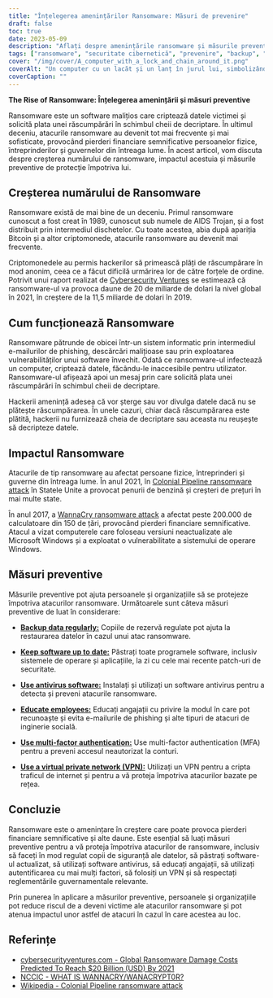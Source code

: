 ```yaml
---
title: "Înțelegerea amenințărilor Ransomware: Măsuri de prevenire"
draft: false
toc: true
date: 2023-05-09
description: "Aflați despre amenințările ransomware și măsurile preventive pe care le puteți lua pentru a vă proteja împotriva lor."
tags: ["ransomware", "securitate cibernetică", "prevenire", "backup", "antivirus", "VPN", "autentificarea cu mai mulți factori", "reglementări guvernamentale", "phishing", "inginerie socială", "malware", "criminalitate informatică", "securitatea datelor", "securitatea rețelei", "atac cibernetic", "criptare", "igiena cibernetică", "răspunsul la incidente", "protecția datelor", "conștientizarea cibernetică"]
cover: "/img/cover/A_computer_with_a_lock_and_chain_around_it.png"
coverAlt: "Un computer cu un lacăt și un lanț în jurul lui, simbolizând criptarea datelor de către ransomware."
coverCaption: ""
---
```


**The Rise of Ransomware: Înțelegerea amenințării și măsuri preventive**

Ransomware este un software malițios care criptează datele victimei și solicită plata unei răscumpărări în schimbul cheii de decriptare. În ultimul deceniu, atacurile ransomware au devenit tot mai frecvente și mai sofisticate, provocând pierderi financiare semnificative persoanelor fizice, întreprinderilor și guvernelor din întreaga lume. În acest articol, vom discuta despre creșterea numărului de ransomware, impactul acestuia și măsurile preventive de protecție împotriva lui.

## Creșterea numărului de Ransomware

Ransomware există de mai bine de un deceniu. Primul ransomware cunoscut a fost creat în 1989, cunoscut sub numele de AIDS Trojan, și a fost distribuit prin intermediul dischetelor. Cu toate acestea, abia după apariția Bitcoin și a altor criptomonede, atacurile ransomware au devenit mai frecvente.

Criptomonedele au permis hackerilor să primească plăți de răscumpărare în mod anonim, ceea ce a făcut dificilă urmărirea lor de către forțele de ordine. Potrivit unui raport realizat de [Cybersecurity Ventures](https://cybersecurityventures.com/global-ransomware-damage-costs-predicted-to-reach-20-billion-usd-by-2021/#:~:text=The%20damages%20for%202018%20were,fastest%20growing%20type%20of%20cybercrime.) se estimează că ransomware-ul va provoca daune de 20 de miliarde de dolari la nivel global în 2021, în creștere de la 11,5 miliarde de dolari în 2019.

## Cum funcționează Ransomware

Ransomware pătrunde de obicei într-un sistem informatic prin intermediul e-mailurilor de phishing, descărcări malițioase sau prin exploatarea vulnerabilităților unui software învechit. Odată ce ransomware-ul infectează un computer, criptează datele, făcându-le inaccesibile pentru utilizator. Ransomware-ul afișează apoi un mesaj prin care solicită plata unei răscumpărări în schimbul cheii de decriptare.

Hackerii amenință adesea că vor șterge sau vor divulga datele dacă nu se plătește răscumpărarea. În unele cazuri, chiar dacă răscumpărarea este plătită, hackerii nu furnizează cheia de decriptare sau aceasta nu reușește să decripteze datele.

## Impactul Ransomware

Atacurile de tip ransomware au afectat persoane fizice, întreprinderi și guverne din întreaga lume. În anul 2021, în [Colonial Pipeline ransomware attack](https://en.wikipedia.org/wiki/Colonial_Pipeline_ransomware_attack) în Statele Unite a provocat penurii de benzină și creșteri de prețuri în mai multe state.

În anul 2017, a [WannaCry ransomware attack](https://www.cisa.gov/wannacry) a afectat peste 200.000 de calculatoare din 150 de țări, provocând pierderi financiare semnificative. Atacul a vizat computerele care foloseau versiuni neactualizate ale Microsoft Windows și a exploatat o vulnerabilitate a sistemului de operare Windows.

## Măsuri preventive

Măsurile preventive pot ajuta persoanele și organizațiile să se protejeze împotriva atacurilor ransomware. Următoarele sunt câteva măsuri preventive de luat în considerare:

- [**Backup data regularly:**](https://simeononsecurity.com/articles/what-is-the-3-2-1-backup-rule-and-why-you-should-use-it/) Copiile de rezervă regulate pot ajuta la restaurarea datelor în cazul unui atac ransomware.

- [**Keep software up to date:**](https://simeononsecurity.com/articles/implementing-patches-for-systems-with-vulnerabilities/) Păstrați toate programele software, inclusiv sistemele de operare și aplicațiile, la zi cu cele mai recente patch-uri de securitate.

- [**Use antivirus software:**](https://simeononsecurity.com/recommendations/anti-virus) Instalați și utilizați un software antivirus pentru a detecta și preveni atacurile ransomware.

- [**Educate employees:**](https://simeononsecurity.com/articles/the-impact-of-social-engineering-attacks-on-cybersecurity/) Educați angajații cu privire la modul în care pot recunoaște și evita e-mailurile de phishing și alte tipuri de atacuri de inginerie socială.

- [**Use multi-factor authentication:**](https://simeononsecurity.com/articles/what-are-the-diferent-kinds-of-factors-in-mfa/) Use multi-factor authentication (MFA) pentru a preveni accesul neautorizat la conturi.

- [**Use a virtual private network (VPN):**](https://simeononsecurity.com/recommendations/vpns/) Utilizați un VPN pentru a cripta traficul de internet și pentru a vă proteja împotriva atacurilor bazate pe rețea.

## Concluzie

Ransomware este o amenințare în creștere care poate provoca pierderi financiare semnificative și alte daune. Este esențial să luați măsuri preventive pentru a vă proteja împotriva atacurilor de ransomware, inclusiv să faceți în mod regulat copii de siguranță ale datelor, să păstrați software-ul actualizat, să utilizați software antivirus, să educați angajații, să utilizați autentificarea cu mai mulți factori, să folosiți un VPN și să respectați reglementările guvernamentale relevante.

Prin punerea în aplicare a măsurilor preventive, persoanele și organizațiile pot reduce riscul de a deveni victime ale atacurilor ransomware și pot atenua impactul unor astfel de atacuri în cazul în care acestea au loc.


## Referințe
- [cybersecurityventures.com - Global Ransomware Damage Costs Predicted To Reach $20 Billion (USD) By 2021](https://cybersecurityventures.com/global-ransomware-damage-costs-predicted-to-reach-20-billion-usd-by-2021/#:~:text=The%20damages%20for%202018%20were,fastest%20growing%20type%20of%20cybercrime.)
- [NCCIC - WHAT IS WANNACRY/WANACRYPT0R?](https://www.cisa.gov/sites/default/files/FactSheets/NCCIC%20ICS_FactSheet_WannaCry_Ransomware_S508C.pdf)
- [Wikipedia - Colonial Pipeline ransomware attack](https://en.wikipedia.org/wiki/Colonial_Pipeline_ransomware_attack)